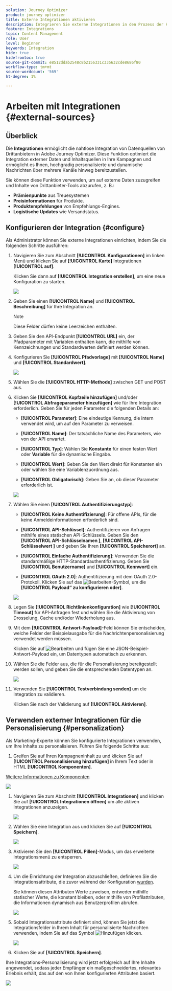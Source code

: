 ```yaml
---
solution: Journey Optimizer
product: journey optimizer
title: Externe Integrationen aktivieren
description: Integrieren Sie externe Integrationen in den Prozess der Kanalerstellung, um Inhalte mit personalisierten und dynamischen Informationen anzureichern
feature: Integrations
topic: Content Management
role: User
level: Beginner
keywords: Integration
hide: true
hidefromtoc: true
source-git-commit: e8512ddab2548c8b2156331c335632cde8686f80
workflow-type: tm+mt
source-wordcount: '569'
ht-degree: 1%

---
```


# Arbeiten mit Integrationen {#external-sources}

## Überblick

Die **Integrationen** ermöglicht die nahtlose Integration von Datenquellen von Drittanbietern in Adobe Journey Optimizer. Diese Funktion optimiert die Integration externer Daten und Inhaltsquellen in Ihre Kampagnen und ermöglicht es Ihnen, hochgradig personalisierte und dynamische Nachrichten über mehrere Kanäle hinweg bereitzustellen.

Sie können diese Funktion verwenden, um auf externe Daten zuzugreifen und Inhalte von Drittanbieter-Tools abzurufen, z. B.:

* **Prämienpunkte** aus Treuesystemen
* **Preisinformationen** für Produkte.
* **Produktempfehlungen** von Empfehlungs-Engines.
* **Logistische Updates** wie Versandstatus.

## Konfigurieren der Integration {#configure}

Als Administrator können Sie externe Integrationen einrichten, indem Sie die folgenden Schritte ausführen:

1. Navigieren Sie zum Abschnitt **[!UICONTROL Konfigurationen]** im linken Menü und klicken Sie auf **[!UICONTROL Karte]** Integrationen **[!UICONTROL auf]**.

   Klicken Sie dann auf **[!UICONTROL Integration erstellen]**, um eine neue Konfiguration zu starten.

   ![](assets/external-integration-config-1.png)

1. Geben Sie einen **[!UICONTROL Name]** und **[!UICONTROL Beschreibung]** für Ihre Integration an.

   >[!NOTE]
   >
   >Diese Felder dürfen keine Leerzeichen enthalten.

1. Geben Sie den API-Endpunkt **[!UICONTROL URL]** ein, der Pfadparameter mit Variablen enthalten kann, die mithilfe von Kennzeichnungen und Standardwerten definiert werden können.

1. Konfigurieren Sie **[!UICONTROL Pfadvorlage]** mit **[!UICONTROL Name]** und **[!UICONTROL Standardwert]**.

   ![](assets/external-integration-config-2.png)

1. Wählen Sie die **[!UICONTROL HTTP-Methode]** zwischen GET und POST aus.

1. Klicken Sie **[!UICONTROL Kopfzeile hinzufügen]** und/oder **[!UICONTROL Abfrageparameter hinzufügen]** wie für Ihre Integration erforderlich. Geben Sie für jeden Parameter die folgenden Details an:

   * **[!UICONTROL Parameter]**: Eine eindeutige Kennung, die intern verwendet wird, um auf den Parameter zu verweisen.

   * **[!UICONTROL Name]**: Der tatsächliche Name des Parameters, wie von der API erwartet.

   * **[!UICONTROL Typ]**: Wählen Sie **Konstante** für einen festen Wert oder **Variable** für die dynamische Eingabe.

   * **[!UICONTROL Wert]**: Geben Sie den Wert direkt für Konstanten ein oder wählen Sie eine Variablenzuordnung aus.

   * **[!UICONTROL Obligatorisch]**: Geben Sie an, ob dieser Parameter erforderlich ist.

   ![](assets/external-integration-config-3.png)

1. Wählen Sie einen **[!UICONTROL Authentifizierungstyp]**:

   * **[!UICONTROL Keine Authentifizierung]**: Für offene APIs, für die keine Anmeldeinformationen erforderlich sind.

   * **[!UICONTROL API-Schlüssel]**: Authentifizieren von Anfragen mithilfe eines statischen API-Schlüssels. Geben Sie den **[!UICONTROL API-Schlüsselnamen &#x200B;]**, **[!UICONTROL API-Schlüsselwert &#x200B;]** und geben Sie Ihren **[!UICONTROL Speicherort]** an.

   * **[!UICONTROL Einfache Authentifizierung]**: Verwenden Sie die standardmäßige HTTP-Standardauthentifizierung. Geben Sie **[!UICONTROL Benutzername]** und **[!UICONTROL Kennwort]** ein.

   * **[!UICONTROL OAuth 2.0]**: Authentifizierung mit dem OAuth 2.0-Protokoll. Klicken Sie auf das ![Bearbeiten](assets/do-not-localize/Smock_Edit_18_N.svg)-Symbol, um die **[!UICONTROL Payload“ zu konfigurieren oder]**.

   ![](assets/external-integration-config-4.png)

1. Legen Sie **[!UICONTROL Richtlinienkonfiguration]** wie **[!UICONTROL Timeout]** für API-Anfragen fest und wählen Sie die Aktivierung von Drosselung, Cache und/oder Wiederholung aus.

1. Mit dem **[!UICONTROL Antwort-Payload]**-Feld können Sie entscheiden, welche Felder der Beispielausgabe für die Nachrichtenpersonalisierung verwendet werden müssen.

   Klicken Sie auf ![Bearbeiten](assets/do-not-localize/Smock_Edit_18_N.svg) und fügen Sie eine JSON-Beispiel-Antwort-Payload ein, um Datentypen automatisch zu erkennen.

1. Wählen Sie die Felder aus, die für die Personalisierung bereitgestellt werden sollen, und geben Sie die entsprechenden Datentypen an.

   ![](assets/external-integration-config-5.png)

1. Verwenden Sie **[!UICONTROL Testverbindung senden]** um die Integration zu validieren.

   Klicken Sie nach der Validierung auf **[!UICONTROL Aktivieren]**.

## Verwenden externer Integrationen für die Personalisierung {#personalization}

Als Marketing-Experte können Sie konfigurierte Integrationen verwenden, um Ihre Inhalte zu personalisieren. Führen Sie folgende Schritte aus:

1. Greifen Sie auf Ihren Kampagneninhalt zu und klicken Sie auf **[!UICONTROL Personalisierung hinzufügen]** in Ihrem Text oder in HTML **[!UICONTROL Komponenten]**.

[Weitere Informationen zu Komponenten](../email/content-components.md)

   ![](assets/external-integration-content-1.png)

1. Navigieren Sie zum Abschnitt **[!UICONTROL Integrationen]** und klicken Sie auf **[!UICONTROL Integrationen öffnen]** um alle aktiven Integrationen anzuzeigen.

   ![](assets/external-integration-content-2.png)

1. Wählen Sie eine Integration aus und klicken Sie auf **[!UICONTROL Speichern]**.

   ![](assets/external-integration-content-3.png)

1. Aktivieren Sie den **[!UICONTROL Pillen]**-Modus, um das erweiterte Integrationsmenü zu entsperren.

   ![](assets/external-integration-content-4.png)

1. Um die Einrichtung der Integration abzuschließen, definieren Sie die Integrationsattribute, die zuvor während der Konfiguration [ wurden](#configure).

   Sie können diesen Attributen Werte zuweisen, entweder mithilfe statischer Werte, die konstant bleiben, oder mithilfe von Profilattributen, die Informationen dynamisch aus Benutzerprofilen abrufen.

   ![](assets/external-integration-content-5.png)

1. Sobald Integrationsattribute definiert sind, können Sie jetzt die Integrationsfelder in Ihrem Inhalt für personalisierte Nachrichten verwenden, indem Sie auf das Symbol ![Hinzufügen](assets/do-not-localize/Smock_Add_18_N.svg) klicken.

   ![](assets/external-integration-content-6.png)

1. Klicken Sie auf **[!UICONTROL Speichern]**.

Ihre Integrations-Personalisierung wird jetzt erfolgreich auf Ihre Inhalte angewendet, sodass jeder Empfänger ein maßgeschneidertes, relevantes Erlebnis erhält, das auf den von Ihnen konfigurierten Attributen basiert.

![](assets/external-integration-content-7.png)




